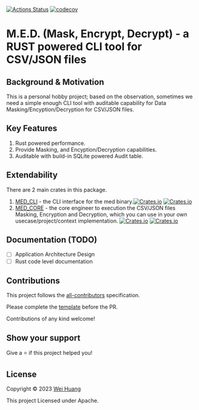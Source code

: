 [![Actions Status](https://github.com/jayhuang75/rust-cli-med/workflows/ci/badge.svg)](https://github.com/jayhuang75/rust-cli-med/actions) [![codecov](https://codecov.io/gh/jayhuang75/rust-cli-med/branch/main/graph/badge.svg?token=Z1LMSs2tQC)](https://codecov.io/gh/jayhuang75/rust-cli-med) 

# M.E.D. (Mask, Encrypt, Decrypt) - a RUST powered CLI tool for CSV/JSON files

## Background & Motivation

This is a personal hobby project; based on the observation, sometimes we need a simple enough CLI tool with auditable capability for Data Masking/Encyption/Decryption for CSV/JSON files.

## Key Features

1. Rust powered performance.
2. Provide Masking, and Encyption/Decryption capabilities.
3. Auditable with build-in SQLite powered Audit table.

## Extendability

There are 2 main crates in this package.

1. [MED_CLI](med_cli/README.md) - the CLI interface for the med binary.[![Crates.io](https://img.shields.io/crates/v/med_cli)](https://crates.io/crates/med_cli) [![Crates.io](https://img.shields.io/crates/d/med_cli)](https://crates.io/crates/med_cli)
2. [MED_CORE](med_core/README.md) - the core engineer to execution the CSV/JSON files Masking, Encryption and Decryption, which you can use in your own usecase/project/context implementation. [![Crates.io](https://img.shields.io/crates/v/med_core)](https://crates.io/crates/med_core) [![Crates.io](https://img.shields.io/crates/d/med_core)](https://crates.io/crates/med_core)

## Documentation (TODO)

- [ ] Application Architecture Design
- [ ] Rust code level documentation

## Contributions

This project follows the [all-contributors](https://github.com/all-contributors/all-contributors) specification.

Please complete the [template](.github/workflows/PULL_REQUEST_TEMPLATE.md) before the PR.

Contributions of any kind welcome!

## Show your support

Give a ⭐️ if this project helped you!

## License

Copyright © 2023 [Wei Huang](https://github.com/jayhuang75/)

This project Licensed under Apache.
